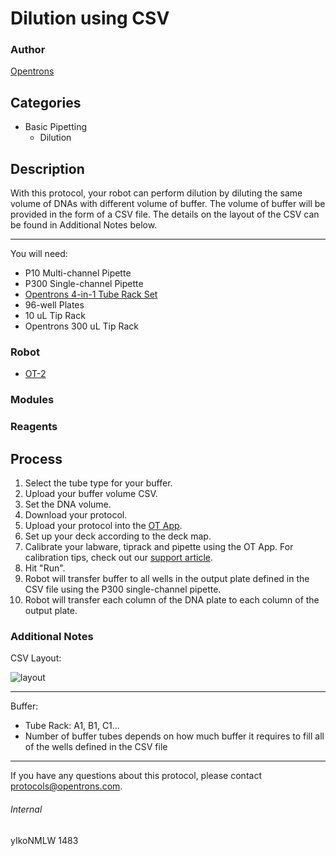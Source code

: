 # Dilution using CSV

### Author
[Opentrons](http://www.opentrons.com/)

## Categories
* Basic Pipetting
    * Dilution

## Description
With this protocol, your robot can perform dilution by diluting the same volume of DNAs with different volume of buffer. The volume of buffer will be provided in the form of a CSV file. The details on the layout of the CSV can be found in Additional Notes below.

---

You will need:
* P10 Multi-channel Pipette
* P300 Single-channel Pipette
* [Opentrons 4-in-1 Tube Rack Set](https://shop.opentrons.com/collections/opentrons-tips/products/tube-rack-set-1)
* 96-well Plates
* 10 uL Tip Rack
* Opentrons 300 uL Tip Rack

### Robot
* [OT-2](https://opentrons.com/ot-2)

### Modules

### Reagents

## Process
1. Select the tube type for your buffer.
2. Upload your buffer volume CSV.
3. Set the DNA volume.
4. Download your protocol.
5. Upload your protocol into the [OT App](https://opentrons.com/ot-app).
6. Set up your deck according to the deck map.
7. Calibrate your labware, tiprack and pipette using the OT App. For calibration tips, check out our [support article](https://support.opentrons.com/ot-2/getting-started-software-setup/deck-calibration).
8. Hit "Run".
9. Robot will transfer buffer to all wells in the output plate defined in the CSV file using the P300 single-channel pipette.
10. Robot will transfer each column of the DNA plate to each column of the output plate.


### Additional Notes
CSV Layout:

![layout](https://s3.amazonaws.com/opentrons-protocol-library-website/custom-README-images/1483-aurora-diagnostics/csv_layout.png)

---

Buffer:
* Tube Rack: A1, B1, C1...
* Number of buffer tubes depends on how much buffer it requires to fill all of the wells defined in the CSV file

---

If you have any questions about this protocol, please contact protocols@opentrons.com.

###### Internal
yIkoNMLW
1483
